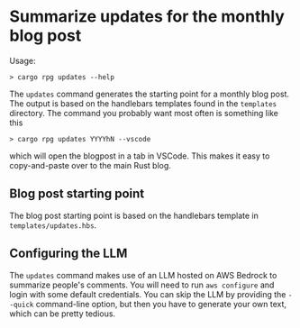# Summarize updates for the monthly blog post

Usage:

```
> cargo rpg updates --help
```

The `updates` command generates the starting point for a monthly blog post. The output is based on the handlebars templates found in the `templates` directory. The command you probably want most often is something like this

```
> cargo rpg updates YYYYhN --vscode
```

which will open the blogpost in a tab in VSCode. This makes it easy to copy-and-paste over to the main Rust blog.

## Blog post starting point

The blog post starting point is based on the handlebars template in `templates/updates.hbs`.

## Configuring the LLM

The `updates` command makes use of an LLM hosted on AWS Bedrock to summarize people's comments.  You will need to run `aws configure` and login with some default credentials. You can skip the LLM by providing the `--quick` command-line option, but then you have to generate your own text, which can be pretty tedious.